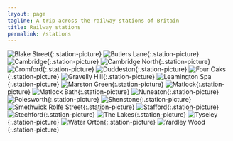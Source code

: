 ```yaml
---
layout: page
tagline: A trip across the railway stations of Britain
title: Railway stations
permalink: /stations
---
```


![Blake Street](/images/trains/stations/bkt.jpg){:.station-picture}
![Butlers Lane](/images/trains/stations/bul.jpg){:.station-picture}
![Cambridge](/images/trains/stations/cbg.jpg){:.station-picture}
![Cambridge North](/images/trains/stations/cmb.jpg){:.station-picture}
![Cromford](/images/trains/stations/cmf.jpg){:.station-picture}
![Duddeston](/images/trains/stations/dud.jpg){:.station-picture}
![Four Oaks](/images/trains/stations/fok.jpg){:.station-picture}
![Gravelly Hill](/images/trains/stations/gvh.jpg){:.station-picture}
![Leamington Spa](/images/trains/stations/lms.jpg){:.station-picture}
![Marston Green](/images/trains/stations/mgn.jpg){:.station-picture}
![Matlock](/images/trains/stations/mat.jpg){:.station-picture}
![Matlock Bath](/images/trains/stations/mtb.jpg){:.station-picture}
![Nuneaton](/images/trains/stations/nun.jpg){:.station-picture}
![Polesworth](/images/trains/stations/psw.jpg){:.station-picture}
![Shenstone](/images/trains/stations/sen.jpg){:.station-picture}
![Smethwick Rolfe Street](/images/trains/stations/smr.jpg){:.station-picture}
![Stafford](/images/trains/stations/sta.jpg){:.station-picture}
![Stechford](/images/trains/stations/scf.jpg){:.station-picture}
![The Lakes](/images/trains/stations/tlk.jpg){:.station-picture}
![Tyseley](/images/trains/stations/tys.jpg){:.station-picture}
![Water Orton](/images/trains/stations/wto.jpg){:.station-picture}
![Yardley Wood](/images/trains/stations/yrd.jpg){:.station-picture}